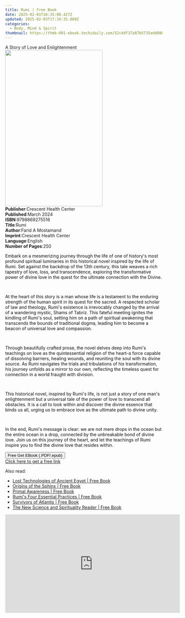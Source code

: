 ```yaml
---
title: Rumi | Free Book
date: 2025-02-01T16:35:08.427Z
updated: 2025-02-03T17:34:35.089Z
categories:
  - Body, Mind & Spirit
thumbnail: https://thmb-001-ebook.techidaily.com/52c4df37a87b5735add0860782a3b12d52499820b7f79824afdde29982cee65e.jpg
---
```

<main id="book-container">
  <div class="flex flex-col">
    <div class="book-brief flex-1 py-6 px-4 sm:p-6 md:py-10 md:px-8">
      <!-- brief-->
      <div class="book-brief-main">A Story of Love and Enlightenment</div>
    </div>
    <div
      class="book-meta-info flex-1 grid gap-4 col-start-1 col-end-3 row-start-1 sm:mb-6 sm:grid-cols-4 lg:gap-6 lg:col-start-2 lg:row-end-6 lg:row-span-6 lg:mb-0"
    >
      <div
        class="book-meta-info-left place-content-center mt-4 p-4 text-sm leading-6 col-start-2 col-span-2 dark:text-slate-400"
      >
        <img
          class="w-full h-500 object-cover rounded-lg sm:h-255 sm:col-span-2 lg:col-span-full"
          src="https://img-001-ebook.techidaily.com/94c946624abeac44b4b0a8a87e68eec28f8496067c9709eaece1b9ad0f6377bf.jpg"
          alt=""
          width="312"
          height="500"
        />
      </div>
      <div
        class="book-meta-info-right mt-2 col-start-1 row-start-2 col-span-3 self-center"
      >
        <!-- meta data  -->
        <div class="flex flex-col px-4 md:px-8">
          <div class="flex-1">
            <strong>Publisher</strong>:<span class="px-2"
              >Crescent Health Center</span
            >
          </div>
          <div class="flex-1">
            <strong>Published</strong>:<span class="px-2">March 2024</span>
          </div>
          <div class="flex-1">
            <strong>ISBN</strong>:<span class="px-2">9798869275516</span>
          </div>
          <div class="flex-1">
            <strong>Title</strong>:<span class="px-2">Rumi</span>
          </div>
          <div class="flex-1">
            <strong>Author</strong>:<span class="px-2">Farid A Mostamand</span>
          </div>
          <div class="flex-1">
            <strong>Imprint</strong>:<span class="px-2"
              >Crescent Health Center</span
            >
          </div>
          <div class="flex-1">
            <strong>Language</strong>:<span class="px-2">English</span>
          </div>
          <div class="flex-1">
            <strong>Number of Pages</strong>:<span class="px-2">250</span>
          </div>
        </div>
      </div>
    </div>
    <div class="book-description flex-1 py-6 px-4 sm:p-6 md:py-10 md:px-8">
      <div class="book-description-main">
        <div accordion-content="" id="description">
          <p>
            <span style="color: rgb(13, 13, 13)"
              >Embark on a mesmerizing journey through the life of one of
              history's most profound spiritual luminaries in this historical
              novel inspired by the life of Rumi. Set against the backdrop of
              the 13th century, this tale weaves a rich tapestry of love, loss,
              and transcendence, exploring the transformative power of divine
              love in the quest for the ultimate connection with the
              Divine.</span
            >
          </p>
          <p><br /></p>
          <p>
            <span style="color: rgb(13, 13, 13)"
              >At the heart of this story is a man whose life is a testament to
              the enduring strength of the human spirit in its quest for the
              sacred. A respected scholar of law and theology, Rumi's existence
              is irrevocably changed by the arrival of a wandering mystic, Shams
              of Tabriz. This fateful meeting ignites the kindling of Rumi's
              soul, setting him on a path of spiritual awakening that transcends
              the bounds of traditional dogma, leading him to become a beacon of
              universal love and compassion.</span
            >
          </p>
          <p><br /></p>
          <p>
            <span style="color: rgb(13, 13, 13)"
              >Through beautifully crafted prose, the novel delves deep into
              Rumi's teachings on love as the quintessential religion of the
              heart-a force capable of dissolving barriers, healing wounds, and
              reuniting the soul with its divine source. As Rumi navigates the
              trials and tribulations of his transformation, his journey unfolds
              as a mirror to our own, reflecting the timeless quest for
              connection in a world fraught with division.</span
            >
          </p>
          <p><br /></p>
          <p>
            <span style="color: rgb(13, 13, 13)"
              >This historical novel, inspired by Rumi's life, is not just a
              story of one man's enlightenment but a universal tale of the power
              of love to transcend all obstacles. It is a call to look within
              and discover the divine essence that binds us all, urging us to
              embrace love as the ultimate path to divine unity.</span
            >
          </p>
          <p><br /></p>
          <p>
            <span style="color: rgb(13, 13, 13)"
              >In the end, Rumi's message is clear: we are not mere drops in the
              ocean but the entire ocean in a drop, connected by the unbreakable
              bond of divine love. Join us on this journey of the heart, and let
              the teachings of Rumi inspire you to find the divine love that
              resides within.</span
            >
          </p>
        </div>
        <div class="accordion-fader"></div>
      </div>
    </div>
    <div class="book-excerpts flex-1 py-6 px-4 sm:p-6 md:py-10 md:px-8"></div>
    <div
      class="book-about-author flex-1 py-6 px-4 sm:p-6 md:py-10 md:px-8"
    ></div>
    <div class="book-free-get flex-1 py-6 px-4 sm:p-6 md:py-10 md:px-8">
      <button
        id="btn-free-get"
        class="bg-blue-500 hover:bg-blue-700 text-white font-bold py-2 px-4 rounded"
      >
        Free Get EBook (.PDF/.epub)
      </button>
      <div id="countdown-display" class="px-2 text-lg mt-2"></div>
      <a
        id="free-link"
        class="hidden bg-blue-500 hover:bg-blue-700 text-white font-bold py-2 px-4 rounded"
        href="https://www.ebooks.com/en-us/book/211272854/rumi/farid-a-mostamand/"
        target="_blank"
        >Click here to get a free link</a
      >
    </div>
    <script>
      let countdownTime = 0;
      let countdownInterval = null;
      document
        .getElementById('btn-free-get')
        .addEventListener('click', startCountdown);
      function startCountdown() {
        countdownTime = new Date().getTime() + 60000 * 3;
        countdownInterval = setInterval(updateCountdown, 1000);
        document.getElementById('btn-free-get').disabled = true;
        document
          .getElementById('btn-free-get')
          .classList.add('bg-gray-500', 'cursor-not-allowed');
      }
      function updateCountdown() {
        let currentTime = new Date().getTime();
        let timeLeft = countdownTime - currentTime;
        let secondsLeft = Math.floor(timeLeft / 1000);
        document.getElementById('countdown-display').innerHTML =
          `Remaining time: ${secondsLeft} seconds.`;
        if (secondsLeft <= 0) {
          clearInterval(countdownInterval);
          document.getElementById('btn-free-get').classList.add('hidden');
          document.getElementById('free-link').classList.remove('hidden');
          document.getElementById('countdown-display').innerHTML = '';
        }
      }
    </script>
  </div>
</main>

<ins class="adsbygoogle"
      style="display:block"
      data-ad-client="ca-pub-7571918770474297"
      data-ad-slot="8358498916"
      data-ad-format="auto"
      data-full-width-responsive="true"></ins>
    

<span class="atpl-alsoreadstyle">Also read:</span>
<div><ul>
<li><a href="https://novels-ebooks.techidaily.com/95782297-9781591439684-lost-technologies-of-ancient-egypt/"><u>Lost Technologies of Ancient Egypt | Free Book</u></a></li>
<li><a href="https://novels-ebooks.techidaily.com/95782286-9781620555262-origins-of-the-sphinx/"><u>Origins of the Sphinx | Free Book</u></a></li>
<li><a href="https://novels-ebooks.techidaily.com/95782287-9781620550472-primal-awareness/"><u>Primal Awareness | Free Book</u></a></li>
<li><a href="https://novels-ebooks.techidaily.com/95782288-9781594779183-rumis-four-essential-practices/"><u>Rumi's Four Essential Practices | Free Book</u></a></li>
<li><a href="https://novels-ebooks.techidaily.com/95782295-9781591439653-survivors-of-atlantis/"><u>Survivors of Atlantis | Free Book</u></a></li>
<li><a href="https://novels-ebooks.techidaily.com/95782285-9781594776878-the-new-science-and-spirituality-reader/"><u>The New Science and Spirituality Reader | Free Book</u></a></li>
</ul></div>

<!-- affiliate ads begin -->
<iframe width="560" height="315" src="https://www.youtube.com/embed/uzb-0C0xUYA?si=F4MPhdVqyVgx7_8X" title="YouTube video player" frameborder="0" allow="accelerometer; autoplay; clipboard-write; encrypted-media; gyroscope; picture-in-picture; web-share" referrerpolicy="strict-origin-when-cross-origin" allowfullscreen></iframe>
<!-- affiliate ads end -->

